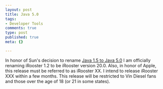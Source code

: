 ```yaml
--- 
layout: post
title: Java 5.0
tags: 
- Developer Tools
comments: true
type: post
published: true
meta: {}

---
```

In honor of Sun's decision to rename <a href="http://www.sun.com/smi/Press/sunflash/2004-06/sunflash.20040628.3.html">Java 1.5 to Java 5.0</a> I am officially renaming iRooster 1.2 to be iRooster version 20.0. Also, in honor of Apple, this release must be referred to as iRooster XX. I intend to release iRooster XXX within a few months. This release will be restricted to Vin Diesel fans and those over the age of 18 (or 21 in some states).
